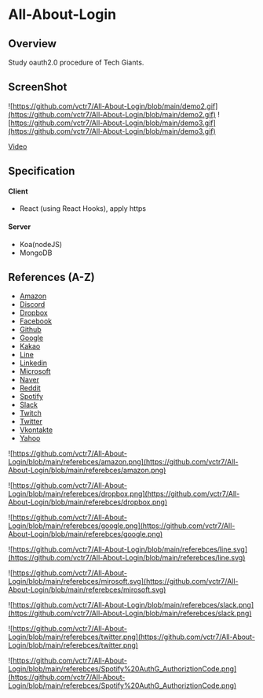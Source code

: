 # All-About-Login

## Overview
Study oauth2.0 procedure of Tech Giants.


## ScreenShot

![https://github.com/vctr7/All-About-Login/blob/main/demo2.gif](https://github.com/vctr7/All-About-Login/blob/main/demo2.gif)
![https://github.com/vctr7/All-About-Login/blob/main/demo3.gif](https://github.com/vctr7/All-About-Login/blob/main/demo3.gif)

[Video](https://drive.google.com/drive/folders/1Ds4tlK26BO79-hSgq-YZHTfQK9Y2jaIG?usp=sharing)
## Specification
#### Client
- React (using React Hooks), apply https
#### Server
- Koa(nodeJS)
- MongoDB


## References (A-Z)
- [Amazon](https://developer.amazon.com/docs/login-with-amazon/web-docs.html)
- [Discord](https://discord.com/developers/docs/topics/oauth2)
- [Dropbox](https://www.dropbox.com/lp/developers/reference/oauth-guide)
- [Facebook](https://developers.facebook.com/docs/facebook-login/web)
- [Github](https://docs.github.com/en/developers/apps/building-oauth-apps)
- [Google](https://developers.google.com/identity/protocols/oauth2)
- [Kakao](https://developers.kakao.com/docs/latest/en/getting-started/sdk-js)
- [Line](https://developers.line.biz/en/docs/line-login/integrate-line-login/#login-flow)
- [Linkedin](https://docs.microsoft.com/en-us/linkedin/consumer/integrations/self-serve/sign-in-with-linkedin?context=linkedin/consumer/context)
- [Microsoft](https://docs.microsoft.com/ko-kr/azure/active-directory/develop/v2-oauth2-auth-code-flow)
- [Naver](https://developers.naver.com/docs/login/web/#2--javascript%EB%A1%9C-%EB%84%A4%EC%9D%B4%EB%B2%84-%EC%95%84%EC%9D%B4%EB%94%94%EB%A1%9C-%EB%A1%9C%EA%B7%B8%EC%9D%B8-%EC%A0%81%EC%9A%A9%ED%95%98%EA%B8%B0)
- [Reddit](https://github.com/reddit-archive/reddit/wiki/OAuth2)
- [Spotify](https://developer.spotify.com/documentation/general/guides/authorization-guide/)
- [Slack](https://api.slack.com/authentication/oauth-v2)
- [Twitch](https://dev.twitch.tv/docs/authentication/getting-tokens-oauth)
- [Twitter](https://developer.twitter.com/en/docs/authentication/overview)
- [Vkontakte](https://vk.com/dev/authcode_flow_user)
- [Yahoo](https://developer.yahoo.com/oauth2/guide/)

![https://github.com/vctr7/All-About-Login/blob/main/referebces/amazon.png](https://github.com/vctr7/All-About-Login/blob/main/referebces/amazon.png)

![https://github.com/vctr7/All-About-Login/blob/main/referebces/dropbox.png](https://github.com/vctr7/All-About-Login/blob/main/referebces/dropbox.png)

![https://github.com/vctr7/All-About-Login/blob/main/referebces/google.png](https://github.com/vctr7/All-About-Login/blob/main/referebces/google.png)

![https://github.com/vctr7/All-About-Login/blob/main/referebces/line.svg](https://github.com/vctr7/All-About-Login/blob/main/referebces/line.svg)

![https://github.com/vctr7/All-About-Login/blob/main/referebces/mirosoft.svg](https://github.com/vctr7/All-About-Login/blob/main/referebces/mirosoft.svg)

![https://github.com/vctr7/All-About-Login/blob/main/referebces/slack.png](https://github.com/vctr7/All-About-Login/blob/main/referebces/slack.png)

![https://github.com/vctr7/All-About-Login/blob/main/referebces/twitter.png](https://github.com/vctr7/All-About-Login/blob/main/referebces/twitter.png)

![https://github.com/vctr7/All-About-Login/blob/main/referebces/Spotify%20AuthG_AuthoriztionCode.png](https://github.com/vctr7/All-About-Login/blob/main/referebces/Spotify%20AuthG_AuthoriztionCode.png)
